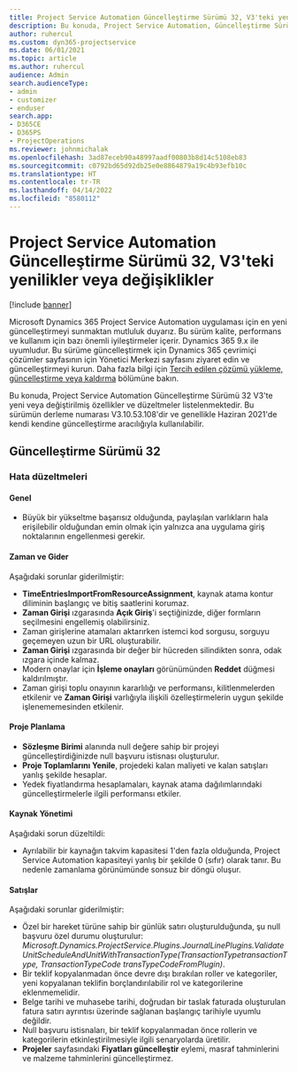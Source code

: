 ```yaml
---
title: Project Service Automation Güncelleştirme Sürümü 32, V3'teki yenilikler veya değişiklikler
description: Bu konuda, Project Service Automation, Güncelleştirme Sürümü 32, V3'teki özellikler ve düzeltmeler listelenir.
author: ruhercul
ms.custom: dyn365-projectservice
ms.date: 06/01/2021
ms.topic: article
ms.author: ruhercul
audience: Admin
search.audienceType:
- admin
- customizer
- enduser
search.app:
- D365CE
- D365PS
- ProjectOperations
ms.reviewer: johnmichalak
ms.openlocfilehash: 3ad87eceb90a48997aadf00803b8d14c5108eb83
ms.sourcegitcommit: c0792bd65d92db25e0e8864879a19c4b93efb10c
ms.translationtype: HT
ms.contentlocale: tr-TR
ms.lasthandoff: 04/14/2022
ms.locfileid: "8580112"
---
```

# <a name="whats-new-or-changed-in-project-service-automation-update-release-32-v3"></a>Project Service Automation Güncelleştirme Sürümü 32, V3'teki yenilikler veya değişiklikler

[!include [banner](../includes/psa-now-project-operations.md)]

Microsoft Dynamics 365 Project Service Automation uygulaması için en yeni güncelleştirmeyi sunmaktan mutluluk duyarız. Bu sürüm kalite, performans ve kullanım için bazı önemli iyileştirmeler içerir. Dynamics 365 9.x ile uyumludur. Bu sürüme güncelleştirmek için Dynamics 365 çevrimiçi çözümler sayfasının için Yönetici Merkezi sayfasını ziyaret edin ve güncelleştirmeyi kurun. Daha fazla bilgi için [Tercih edilen çözümü yükleme, güncelleştirme veya kaldırma](/power-platform/admin/install-remove-preferred-solution) bölümüne bakın.

Bu konuda, Project Service Automation Güncelleştirme Sürümü 32 V3'te yeni veya değiştirilmiş özellikler ve düzeltmeler listelenmektedir. Bu sürümün derleme numarası V3.10.53.108'dir ve genellikle Haziran 2021'de kendi kendine güncelleştirme aracılığıyla kullanılabilir.

## <a name="update-release-32"></a>Güncelleştirme Sürümü 32

### <a name="bug-fixes"></a>Hata düzeltmeleri

#### <a name="general"></a>Genel

- Büyük bir yükseltme başarısız olduğunda, paylaşılan varlıkların hala erişilebilir olduğundan emin olmak için yalnızca ana uygulama giriş noktalarının engellenmesi gerekir.

#### <a name="time-and-expense"></a>Zaman ve Gider

Aşağıdaki sorunlar giderilmiştir:

- **TimeEntriesImportFromResourceAssignment**, kaynak atama kontur diliminin başlangıç ve bitiş saatlerini korumaz.
- **Zaman Girişi** ızgarasında **Açık Giriş**'i seçtiğinizde, diğer formların seçilmesini engellemiş olabilirsiniz.
- Zaman girişlerine atamaları aktarırken istemci kod sorgusu, sorguyu geçemeyen uzun bir URL oluşturabilir.
- **Zaman Girişi** ızgarasında bir değer bir hücreden silindikten sonra, odak ızgara içinde kalmaz.
- Modern onaylar için **İşleme onayları** görünümünden **Reddet** düğmesi kaldırılmıştır.
- Zaman girişi toplu onayının kararlılığı ve performansı, kilitlenmelerden etkilenir ve **Zaman Girişi** varlığıyla ilişkili özelleştirmelerin uygun şekilde işlenememesinden etkilenir.

#### <a name="project-planning"></a>Proje Planlama

- **Sözleşme Birimi** alanında null değere sahip bir projeyi güncelleştirdiğinizde null başvuru istisnası oluşturulur.
- **Proje Toplamlarını Yenile**, projedeki kalan maliyeti ve kalan satışları yanlış şekilde hesaplar.
- Yedek fiyatlandırma hesaplamaları, kaynak atama dağılımlarındaki güncelleştirmelerle ilgili performansı etkiler.

#### <a name="resource-management"></a>Kaynak Yönetimi

Aşağıdaki sorun düzeltildi:

- Ayrılabilir bir kaynağın takvim kapasitesi 1'den fazla olduğunda, Project Service Automation kapasiteyi yanlış bir şekilde 0 (sıfır) olarak tanır. Bu nedenle zamanlama görünümünde sonsuz bir döngü oluşur.

#### <a name="sales"></a>Satışlar

Aşağıdaki sorunlar giderilmiştir:

- Özel bir hareket türüne sahip bir günlük satırı oluşturulduğunda, şu null başvuru özel durumu oluşturulur: *Microsoft.Dynamics.ProjectService.Plugins.JournalLinePlugins.ValidateUnitScheduleAndUnitWithTransactionType(TransactionTypetransactionType, TransactionTypeCode transTypeCodeFromPlugin)*.
- Bir teklif kopyalanmadan önce devre dışı bırakılan roller ve kategoriler, yeni kopyalanan teklifin borçlandırılabilir rol ve kategorilerine eklenmemelidir.
- Belge tarihi ve muhasebe tarihi, doğrudan bir taslak faturada oluşturulan fatura satırı ayrıntısı üzerinde sağlanan başlangıç tarihiyle uyumlu değildir.
- Null başvuru istisnaları, bir teklif kopyalanmadan önce rollerin ve kategorilerin etkinleştirilmesiyle ilgili senaryolarda üretilir.
- **Projeler** sayfasındaki **Fiyatları güncelleştir** eylemi, masraf tahminlerini ve malzeme tahminlerini güncelleştirmez.
